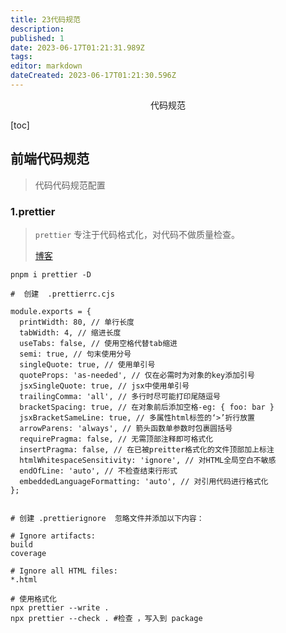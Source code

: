 ```yaml
---
title: 23代码规范
description: 
published: 1
date: 2023-06-17T01:21:31.989Z
tags: 
editor: markdown
dateCreated: 2023-06-17T01:21:30.596Z
---
```


<center>代码规范</center>


[toc]



## 前端代码规范
> 代码代码规范配置






### 1.prettier

> `prettier` 专注于代码格式化，对代码不做质量检查。
>
> [博客](https://juejin.cn/post/7238490244324294712#heading-2)



```shell
pnpm i prettier -D

#  创建  .prettierrc.cjs 

module.exports = {
  printWidth: 80, // 单行长度
  tabWidth: 4, // 缩进长度
  useTabs: false, // 使用空格代替tab缩进
  semi: true, // 句末使用分号
  singleQuote: true, // 使用单引号
  quoteProps: 'as-needed', // 仅在必需时为对象的key添加引号
  jsxSingleQuote: true, // jsx中使用单引号
  trailingComma: 'all', // 多行时尽可能打印尾随逗号
  bracketSpacing: true, // 在对象前后添加空格-eg: { foo: bar }
  jsxBracketSameLine: true, // 多属性html标签的‘>’折行放置
  arrowParens: 'always', // 箭头函数单参数时包裹圆括号
  requirePragma: false, // 无需顶部注释即可格式化
  insertPragma: false, // 在已被preitter格式化的文件顶部加上标注
  htmlWhitespaceSensitivity: 'ignore', // 对HTML全局空白不敏感
  endOfLine: 'auto', // 不检查结束行形式
  embeddedLanguageFormatting: 'auto', // 对引用代码进行格式化
};


# 创建 .prettierignore  忽略文件并添加以下内容：

# Ignore artifacts:
build
coverage

# Ignore all HTML files:
*.html

# 使用格式化
npx prettier --write .
npx prettier --check . #检查 ，写入到 package 


```

